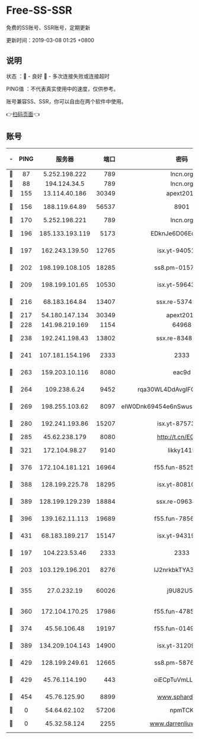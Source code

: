# Free-SS-SSR

免费的SS账号、SSR账号，定期更新

更新时间：2019-03-08 01:25 +0800

## 说明

状态     ：🙂 - 良好 🙁 - 多次连接失败或连接超时

PING值   ：不代表真实使用中的速度，仅供参考。

账号兼容SS、SSR，你可以自由在两个软件中使用。

👉[扫码页面](https://liesauer.github.io/Free-SS-SSR/)👈

## 账号

|-|PING|服务器|端口|密码|加密方式|区域|
|:----:|:----:|:-----:|-----:|:----:|:----:|:----:|
|🙂|87|5.252.198.222|789|lncn.org|rc4|JP|
|🙂|88|194.124.34.5|789|lncn.org|rc4|JP|
|🙂|155|13.114.40.186|30349|apext2019|chacha20|JP|
|🙂|156|188.119.64.89|56537|8901|aes-256-cfb|RU|
|🙂|170|5.252.198.221|789|lncn.org|rc4|JP|
|🙂|196|185.133.193.119|5173|EDknJe6D06EoWDaw|aes-256-cfb|US|
|🙂|197|162.243.139.50|12765|isx.yt-94051711|aes-256-cfb|US|
|🙂|202|198.199.108.105|18285|ss8.pm-01574549|aes-256-cfb|US|
|🙂|209|198.199.101.65|10530|isx.yt-59643957|aes-256-cfb|US|
|🙂|216|68.183.164.84|13407|ssx.re-53745129|aes-256-cfb|US|
|🙂|217|54.180.147.134|30349|apext2019|chacha20|KR|
|🙂|228|141.98.219.169|1154|64968|chacha20|US|
|🙂|238|192.241.198.43|13802|ssx.re-83481697|aes-256-cfb|US|
|🙂|241|107.181.154.196|2333|2333|aes-256-cfb|US|
|🙂|263|159.203.10.116|8080|eac9d|aes-256-cfb|CA|
|🙂|264|109.238.6.24|9452|rqa30WL4DdAvgIFG6Fs3znzTa|aes-256-cfb|FR|
|🙂|269|198.255.103.62|8097|eIW0Dnk69454e6nSwuspv9DmS201tQ0D|aes-256-cfb|US|
|🙂|280|192.241.193.86|15207|isx.yt-87573617|aes-256-cfb|US|
|🙂|285|45.62.238.179|8080|http://t.cn/EGJIyrl|rc4-md5|CA|
|🙂|321|172.104.98.27|9140|likky1415|aes-256-cfb|JP|
|🙂|376|172.104.181.121|16964|f55.fun-85258208|aes-256-cfb|SG|
|🙂|388|128.199.225.78|18295|isx.yt-80810845|aes-256-cfb|SG|
|🙂|389|128.199.129.239|18884|ssx.re-09634960|aes-256-cfb|SG|
|🙂|396|139.162.11.113|19689|f55.fun-78561248|aes-256-cfb|SG|
|🙂|431|68.183.189.217|15147|isx.yt-94319224|aes-256-cfb|SG|
|🙂|197|104.223.53.46|2333|2333|aes-256-cfb|US|
|🙂|203|103.129.196.201|8276|lJ2nrkbkTYA30wv0|aes-256-cfb|US|
|🙂|355|27.0.232.19|60026|j9U82U53|xchacha20-ietf-poly1305|HK|
|🙂|360|172.104.170.25|17986|f55.fun-47859679|aes-256-cfb|SG|
|🙂|374|45.56.106.48|19197|f55.fun-01494565|aes-256-cfb|US|
|🙂|389|134.209.104.143|14900|isx.yt-31209603|aes-256-cfb|SG|
|🙂|429|128.199.249.61|12665|ss8.pm-58768243|aes-256-cfb|SG|
|🙂|429|45.76.114.190|443|oiECpTuVmLLxk4Ts|aes-256-cfb|AU|
|🙂|454|45.76.125.90|8899|www.sphard.com|aes-256-cfb|AU|
|🙁|0|54.64.62.102|57206|npmTCK|rc4-md5|JP|
|🙁|0|45.32.58.124|2255|www.darrenliuwei.com|aes-256-cfb|JP|
